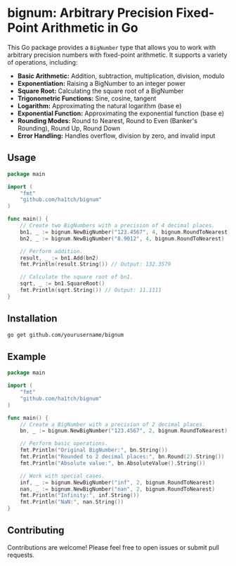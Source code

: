 # bignum: Arbitrary Precision Fixed-Point Arithmetic in Go

This Go package provides a `BigNumber` type that allows you to work with arbitrary precision numbers with fixed-point arithmetic. It supports a variety of operations, including:

* **Basic Arithmetic:** Addition, subtraction, multiplication, division, modulo
* **Exponentiation:** Raising a BigNumber to an integer power
* **Square Root:** Calculating the square root of a BigNumber
* **Trigonometric Functions:** Sine, cosine, tangent
* **Logarithm:** Approximating the natural logarithm (base e)
* **Exponential Function:** Approximating the exponential function (base e)
* **Rounding Modes:**  Round to Nearest, Round to Even (Banker's Rounding), Round Up, Round Down
* **Error Handling:** Handles overflow, division by zero, and invalid input

## Usage

```go
package main

import (
	"fmt"
	"github.com/ha1tch/bignum"
)

func main() {
	// Create two BigNumbers with a precision of 4 decimal places.
	bn1, _ := bignum.NewBigNumber("123.4567", 4, bignum.RoundToNearest)
	bn2, _ := bignum.NewBigNumber("8.9012", 4, bignum.RoundToNearest)

	// Perform addition.
	result, _ := bn1.Add(bn2)
	fmt.Println(result.String()) // Output: 132.3579

	// Calculate the square root of bn1.
	sqrt, _ := bn1.SquareRoot()
	fmt.Println(sqrt.String()) // Output: 11.1111
}
```

## Installation

```bash
go get github.com/yourusername/bignum
```

## Example

```go
package main

import (
	"fmt"
	"github.com/ha1tch/bignum"
)

func main() {
	// Create a BigNumber with a precision of 2 decimal places.
	bn, _ := bignum.NewBigNumber("123.4567", 2, bignum.RoundToNearest)

	// Perform basic operations.
	fmt.Println("Original BigNumber:", bn.String()) 
	fmt.Println("Rounded to 2 decimal places:", bn.Round(2).String())
	fmt.Println("Absolute value:", bn.AbsoluteValue().String()) 

	// Work with special cases.
	inf, _ := bignum.NewBigNumber("inf", 2, bignum.RoundToNearest)
	nan, _ := bignum.NewBigNumber("nan", 2, bignum.RoundToNearest)
	fmt.Println("Infinity:", inf.String())
	fmt.Println("NaN:", nan.String())
}
```

## Contributing

Contributions are welcome! Please feel free to open issues or submit pull requests.

